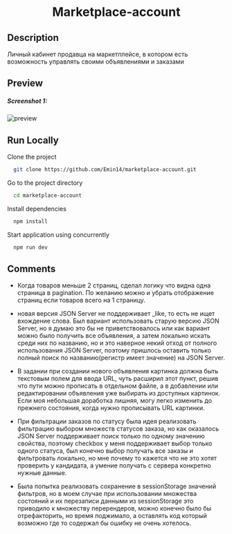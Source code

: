 <h1 align="center">Marketplace-account</h1>

## Description

Личный кабинет продавца на маркетплейсе, в котором есть возможность управлять своими объявлениями и заказами

## Preview

<h5>Screenshot 1:</h5>

![preview](https://github.com/user-attachments/assets/bca6f5d7-4c50-4eb2-9c8a-8c4f4715d444)

## Run Locally

Clone the project

```bash
  git clone https://github.com/Emin14/marketplace-account.git
```

Go to the project directory

```bash
  cd marketplace-account
```

Install dependencies

```bash
  npm install
```

Start application using concurrently

```bash
  npm run dev
```


## Comments

- Когда товаров меньше 2 страниц, сделал логику что видна одна страница в pagination. По желанию можно и убрать отображение страниц если товаров всего на 1 страницу.

- новая версия JSON Server не поддерживает _like, то есть не ищет вхождение слова. Был вариант использовать старую версию JSON Server, но я думаю это бы не приветствовалось или как вариант можно было получить все объявления, а затем локально искать среди них по названию, но и это наверное некий отход от полного использования JSON Server, поэтому пришлось оставить только полный поиск по названию(регистр имеет значение) на JSON Server.

- В задании при создании нового объявления картинка должна быть текстовым полем для ввода URL, чуть расширил этот пункт, решив что пути можно прописать в отдельном файле, а в добавлении или редактировании объявления уже выбирать из доступных картинок. Если моя небольшая доработка лишняя, могу легко изменить до прежнего состояния, когда нужно прописывать URL картинки.

- При фильтрации заказов по статусу была идея реализовать фильтрацию выбором множеств статусов заказа, но как оказалось JSON Server поддерживает поиск только по одному значению свойства, поэтому checkbox у меня поддерживает выбор только одного статуса, был конечно выбор получать все заказы и фильтровать локально, но мне почему то кажется что не это хотят проверить у кандидата, а умение получать с сервера конкретно нужные данные. 

- Была попытка реализовать сохранение в sessionStorage значений фильтров, но в моем случае при использовании множества состояний и их перезаписи данными из sessionStorage это приводило к множеству перерендеров, можно конечно было бы отрефакторить, но время поджимало, а оставлять код который возможно где то содержал бы ошибку не очень хотелось.
